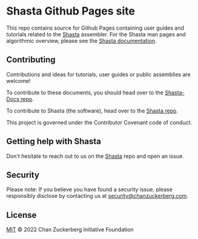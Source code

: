 # Shasta Github Pages site

This repo contains source for Github Pages containing user guides and tutorials related to the [Shasta](https://github.com/chanzuckerberg/shasta) assembler. For the Shasta man pages and algorithmic overview, please see the [Shasta documentation](https://chanzuckerberg.github.io/shasta/).

## Contributing

Contributions and ideas for tutorials, user guides or public assemblies are welcome!

To contribute to these documents, you should head over to the [Shasta-Docs repo](https://github.com/chanzuckerberg/shasta-docs).

To contribute to Shasta (the software), head over to the [Shasta repo](https://github.com/chanzuckerberg/shasta).

This project is governed under the Contributor Covenant code of conduct.

## Getting help with Shasta

Don't hesitate to reach out to us on the [Shasta](https://github.com/chanzuckerberg/shasta/issues) repo and open an issue.

## Security

Please note: If you believe you have found a security issue, please responsibly disclose by contacting us at security@chanzuckerberg.com.

## License

[MIT](LICENSE) © 2022 Chan Zuckerberg Initiative Foundation
